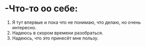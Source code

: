 # -Что-то оо себе:
1. Я тут впервые и пока что не понимаю, что делаю, но очень интересно.
2. Надеюсь в скором времени разобраться.
3. Надеюсь, что это принесёт мне пользу.
